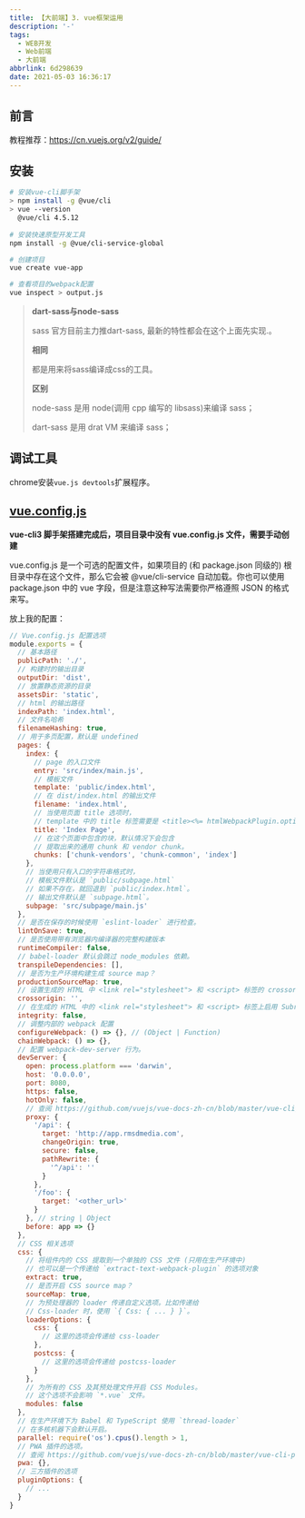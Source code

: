 ```yaml
---
title: 【大前端】3. vue框架运用
description: '-'
tags:
  - WEB开发
  - Web前端
  - 大前端
abbrlink: 6d298639
date: 2021-05-03 16:36:17
---
```



## 前言

教程推荐：https://cn.vuejs.org/v2/guide/



## 安装

```bash
# 安装vue-cli脚手架
> npm install -g @vue/cli
> vue --version
  @vue/cli 4.5.12
  
# 安装快速原型开发工具
npm install -g @vue/cli-service-global

# 创建项目
vue create vue-app

# 查看项目的webpack配置
vue inspect > output.js
```

> **dart-sass与node-sass**
>
> sass 官方目前主力推dart-sass, 最新的特性都会在这个上面先实现.。
>
> **相同**
>
> 都是用来将sass编译成css的工具。
>
> **区别**
>
> node-sass 是用 node(调用 cpp 编写的 libsass)来编译 sass；
>
> dart-sass 是用 drat VM 来编译 sass；



## 调试工具

chrome安装`vue.js devtools`扩展程序。



## [vue.config.js](https://cli.vuejs.org/zh/config/#publicpath)

**vue-cli3 脚手架搭建完成后，项目目录中没有 vue.config.js 文件，需要手动创建**

vue.config.js 是一个可选的配置文件，如果项目的 (和 package.json 同级的) 根目录中存在这个文件，那么它会被 @vue/cli-service 自动加载。你也可以使用package.json 中的 vue 字段，但是注意这种写法需要你严格遵照 JSON 的格式来写。



放上我的配置：

```javascript
// Vue.config.js 配置选项
module.exports = {
  // 基本路径
  publicPath: './',
  // 构建时的输出目录
  outputDir: 'dist',
  // 放置静态资源的目录
  assetsDir: 'static',
  // html 的输出路径
  indexPath: 'index.html',
  // 文件名哈希
  filenameHashing: true,
  // 用于多页配置，默认是 undefined
  pages: {
    index: {
      // page 的入口文件
      entry: 'src/index/main.js',
      // 模板文件
      template: 'public/index.html',
      // 在 dist/index.html 的输出文件
      filename: 'index.html',
      // 当使用页面 title 选项时，
      // template 中的 title 标签需要是 <title><%= htmlWebpackPlugin.options.title %></title>
      title: 'Index Page',
      // 在这个页面中包含的块，默认情况下会包含
      // 提取出来的通用 chunk 和 vendor chunk。
      chunks: ['chunk-vendors', 'chunk-common', 'index']
    },
    // 当使用只有入口的字符串格式时，
    // 模板文件默认是 `public/subpage.html`
    // 如果不存在，就回退到 `public/index.html`。
    // 输出文件默认是 `subpage.html`。
    subpage: 'src/subpage/main.js'
  },
  // 是否在保存的时候使用 `eslint-loader` 进行检查。
  lintOnSave: true,
  // 是否使用带有浏览器内编译器的完整构建版本
  runtimeCompiler: false,
  // babel-loader 默认会跳过 node_modules 依赖。
  transpileDependencies: [],
  // 是否为生产环境构建生成 source map？
  productionSourceMap: true,
  // 设置生成的 HTML 中 <link rel="stylesheet"> 和 <script> 标签的 crossorigin 属性。
  crossorigin: '',
  // 在生成的 HTML 中的 <link rel="stylesheet"> 和 <script> 标签上启用 Subresource Integrity (SRI)。
  integrity: false,
  // 调整内部的 webpack 配置
  configureWebpack: () => {}, // (Object | Function)
  chainWebpack: () => {},
  // 配置 webpack-dev-server 行为。
  devServer: {
    open: process.platform === 'darwin',
    host: '0.0.0.0',
    port: 8080,
    https: false,
    hotOnly: false,
    // 查阅 https://github.com/vuejs/vue-docs-zh-cn/blob/master/vue-cli/cli-service.md#配置代理
    proxy: {
      '/api': {
        target: 'http://app.rmsdmedia.com',
        changeOrigin: true,
        secure: false,
        pathRewrite: {
          '^/api': ''
        }
      },
      '/foo': {
        target: '<other_url>'
      }
    }, // string | Object
    before: app => {}
  },
  // CSS 相关选项
  css: {
    // 将组件内的 CSS 提取到一个单独的 CSS 文件 (只用在生产环境中)
    // 也可以是一个传递给 `extract-text-webpack-plugin` 的选项对象
    extract: true,
    // 是否开启 CSS source map？
    sourceMap: true,
    // 为预处理器的 loader 传递自定义选项。比如传递给
    // Css-loader 时，使用 `{ Css: { ... } }`。
    loaderOptions: {
      css: {
        // 这里的选项会传递给 css-loader
      },
      postcss: {
        // 这里的选项会传递给 postcss-loader
      }
    },
    // 为所有的 CSS 及其预处理文件开启 CSS Modules。
    // 这个选项不会影响 `*.vue` 文件。
    modules: false
  },
  // 在生产环境下为 Babel 和 TypeScript 使用 `thread-loader`
  // 在多核机器下会默认开启。
  parallel: require('os').cpus().length > 1,
  // PWA 插件的选项。
  // 查阅 https://github.com/vuejs/vue-docs-zh-cn/blob/master/vue-cli-plugin-pwa/README.md
  pwa: {},
  // 三方插件的选项
  pluginOptions: {
    // ...
  }
}
```

